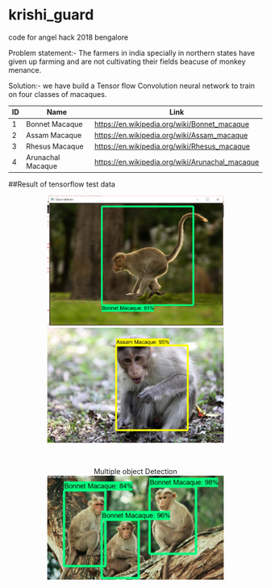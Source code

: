 # krishi_guard
code for angel hack 2018 bengalore

Problem statement:-
The farmers in india specially in northern states have given up farming and are not cultivating their fields beacuse of monkey menance.

Solution:-
we have build a Tensor flow Convolution neural network to train on four classes of macaques.

ID  |Name|Link
----|----|----
1   |Bonnet Macaque|https://en.wikipedia.org/wiki/Bonnet_macaque
2   |Assam Macaque |https://en.wikipedia.org/wiki/Assam_macaque
3   |Rhesus Macaque |https://en.wikipedia.org/wiki/Rhesus_macaque
4   |Arunachal Macaque|https://en.wikipedia.org/wiki/Arunachal_macaque


##Result of tensorflow test data
<p align="center">
  <img src="https://github.com/mayuresh098/krishi_guard/blob/master/snip/Capture1.PNG" width="350"/>
  <img src="https://github.com/mayuresh098/krishi_guard/blob/master/snip/fin_ass.jpg" width="350"/>
</p>
</br>
<p align="center">
  <span>Multiple object Detection</span>
  <img src="https://github.com/mayuresh098/krishi_guard/blob/master/snip/carp_img.jpg" width="350"/>
  
</p>
